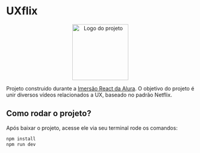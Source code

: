# UXflix

<p align="center">
  <img alt="Logo do projeto" width="150px" src="https://www.alura.com.br/assets/img/imersoes/react/imersao-react-logo.1594044142.svg" />
</p>

Projeto construido durante a [Imersão React da Alura](https://www.alura.com.br/imersao-react/). O objetivo do projeto é unir diversos vídeos relacionados a UX, baseado no padrão Netflix.


## Como rodar o projeto?

Após baixar o projeto, acesse ele via seu terminal rode os comandos:

```sh
npm install
npm run dev
```
